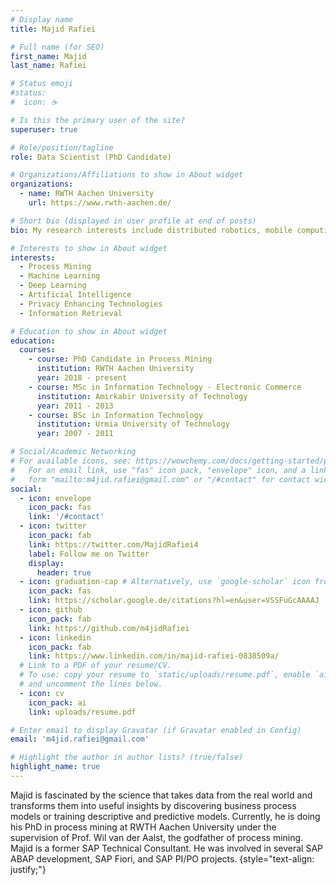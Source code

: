 ```yaml
---
# Display name
title: Majid Rafiei

# Full name (for SEO)
first_name: Majid
last_name: Rafiei

# Status emoji
#status:
#  icon: ☕

# Is this the primary user of the site?
superuser: true

# Role/position/tagline
role: Data Scientist (PhD Candidate)

# Organizations/Affiliations to show in About widget
organizations:
  - name: RWTH Aachen University
    url: https://www.rwth-aachen.de/

# Short bio (displayed in user profile at end of posts)
bio: My research interests include distributed robotics, mobile computing and programmable matter.

# Interests to show in About widget
interests:
  - Process Mining
  - Machine Learning
  - Deep Learning
  - Artificial Intelligence
  - Privacy Enhancing Technologies
  - Information Retrieval

# Education to show in About widget
education:
  courses:
    - course: PhD Candidate in Process Mining
      institution: RWTH Aachen University
      year: 2018 - present
    - course: MSc in Information Technology - Electronic Commerce
      institution: Amirkabir University of Technology
      year: 2011 - 2013
    - course: BSc in Information Technology
      institution: Urmia University of Technology
      year: 2007 - 2011

# Social/Academic Networking
# For available icons, see: https://wowchemy.com/docs/getting-started/page-builder/#icons
#   For an email link, use "fas" icon pack, "envelope" icon, and a link in the
#   form "mailto:m4jid.rafiei@gmail.com" or "/#contact" for contact widget.
social:
  - icon: envelope
    icon_pack: fas
    link: '/#contact'
  - icon: twitter
    icon_pack: fab
    link: https://twitter.com/MajidRafiei4
    label: Follow me on Twitter
    display:
      header: true
  - icon: graduation-cap # Alternatively, use `google-scholar` icon from `ai` icon pack
    icon_pack: fas
    link: https://scholar.google.de/citations?hl=en&user=VSSFuGcAAAAJ
  - icon: github
    icon_pack: fab
    link: https://github.com/m4jidRafiei
  - icon: linkedin
    icon_pack: fab
    link: https://www.linkedin.com/in/majid-rafiei-0838509a/
  # Link to a PDF of your resume/CV.
  # To use: copy your resume to `static/uploads/resume.pdf`, enable `ai` icons in `params.yaml`,
  # and uncomment the lines below.
  - icon: cv
    icon_pack: ai
    link: uploads/resume.pdf

# Enter email to display Gravatar (if Gravatar enabled in Config)
email: 'm4jid.rafiei@gmail.com'

# Highlight the author in author lists? (true/false)
highlight_name: true
---
```


Majid is fascinated by the science that takes data from the real world and transforms them into useful insights by discovering business process models or training
descriptive and predictive models. Currently, he is doing his PhD in process mining at RWTH Aachen University under the supervision of Prof. Wil van der Aalst, the godfather of process mining.
Majid is a former SAP Technical Consultant. He was involved in several SAP ABAP development, SAP Fiori, and SAP PI/PO projects.
{style="text-align: justify;"}
